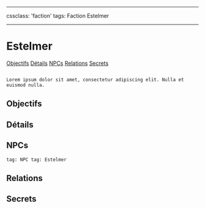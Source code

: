 
---

cssclass: 'faction'
tags: Faction Estelmer

---

# Estelmer
<span class="nav">[Objectifs](#Objectifs) [Détails](#Détails) [NPCs](#NPCs) [Relations](#Relations) [Secrets](#Secrets)</span>

```ad-desc

Lorem ipsum dolor sit amet, consectetur adipiscing elit. Nulla et euismod nulla.
```

## Objectifs

## Détails

## NPCs
```query
tag: NPC tag: Estelmer
```

## Relations

## Secrets
